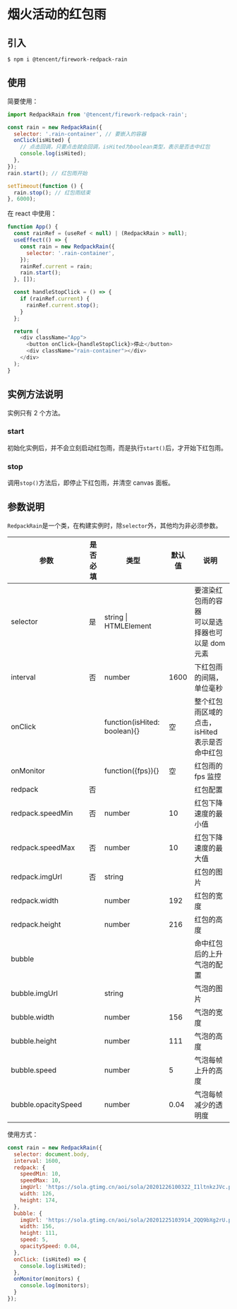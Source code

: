 # 烟火活动的红包雨

## 引入

```shell
$ npm i @tencent/firework-redpack-rain
```

## 使用

简要使用：

```javascript
import RedpackRain from '@tencent/firework-redpack-rain';

const rain = new RedpackRain({
  selector: '.rain-container', // 要嵌入的容器
  onClick(isHited) {
    // 点击回调，只要点击就会回调，isHited为boolean类型，表示是否击中红包
    console.log(isHited);
  },
});
rain.start(); // 红包雨开始

setTimeout(function () {
  rain.stop(); // 红包雨结束
}, 6000);
```

在 react 中使用：

```javascript
function App() {
  const rainRef = (useRef < null) | (RedpackRain > null);
  useEffect(() => {
    const rain = new RedpackRain({
      selector: '.rain-container',
    });
    rainRef.current = rain;
    rain.start();
  }, []);

  const handleStopClick = () => {
    if (rainRef.current) {
      rainRef.current.stop();
    }
  };

  return (
    <div className="App">
      <button onClick={handleStopClick}>停止</button>
      <div className="rain-container"></div>
    </div>
  );
}
```

## 实例方法说明

实例只有 2 个方法。

### start

初始化实例后，并不会立刻启动红包雨，而是执行`start()`后，才开始下红包雨。

### stop

调用`stop()`方法后，即停止下红包雨，并清空 canvas 面板。

## 参数说明

`RedpackRain`是一个类，在构建实例时，除`selector`外，其他均为非必须参数。

| 参数                | 是否必填 | 类型                         | 默认值 | 说明                                                 |
| ------------------- | -------- | ---------------------------- | ------ | ---------------------------------------------------- |
| selector            | 是       | string \| HTMLElement        |        | 要渲染红包雨的容器<br/>可以是选择器也可以是 dom 元素 |
| interval            | 否       | number                       | 1600   | 下红包雨的间隔，单位毫秒                             |
| onClick             |          | function(isHited: boolean){} | 空     | 整个红包雨区域的点击，isHited 表示是否命中红包       |
| onMonitor           |          | function({fps}){}            | 空     | 红包雨的 fps 监控                                    |
| redpack             | 否       |                              |        | 红包配置                                             |
| redpack.speedMin    | 否       | number                       | 10     | 红包下降速度的最小值                                 |
| redpack.speedMax    | 否       | number                       | 10     | 红包下降速度的最大值                                 |
| redpack.imgUrl      | 否       | string                       |        | 红包的图片                                           |
| redpack.width       |          | number                       | 192    | 红包的宽度                                           |
| redpack.height      |          | number                       | 216    | 红包的高度                                           |
| bubble              |          |                              |        | 命中红包后的上升气泡的配置                           |
| bubble.imgUrl       |          | string                       |        | 气泡的图片                                           |
| bubble.width        |          | number                       | 156    | 气泡的宽度                                           |
| bubble.height       |          | number                       | 111    | 气泡的高度                                           |
| bubble.speed        |          | number                       | 5      | 气泡每帧上升的高度                                   |
| bubble.opacitySpeed |          | number                       | 0.04   | 气泡每帧减少的透明度                                 |

使用方式：

```javascript
const rain = new RedpackRain({
  selector: document.body,
  interval: 1600,
  redpack: {
    speedMin: 10,
    speedMax: 10,
    imgUrl: 'https://sola.gtimg.cn/aoi/sola/20201226100322_I1ltnkzJVc.png',
    width: 126,
    height: 174,
  },
  bubble: {
    imgUrl: 'https://sola.gtimg.cn/aoi/sola/20201225103914_2QQ9bXg2rU.png',
    width: 156,
    height: 111,
    speed: 5,
    opacitySpeed: 0.04,
  },
  onClick: (isHited) => {
    console.log(isHited);
  },
  onMonitor(monitors) {
    console.log(monitors);
  }
});
```
